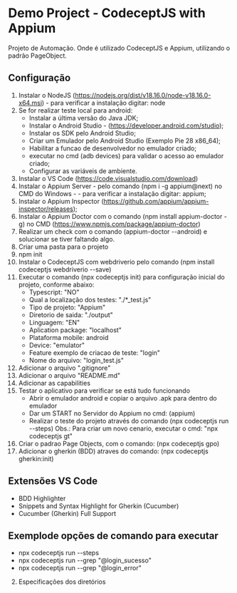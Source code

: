 # Demo Project - CodeceptJS with Appium 
Projeto de Automação. Onde é utilizado CodeceptJS e Appium, utilizando o padrão PageObject.


## Configuração

1. Instalar o NodeJS (https://nodejs.org/dist/v18.16.0/node-v18.16.0-x64.msi) - para verificar a instalação digitar: node
2. Se for realizar teste local para android: 
	- Instalar a última versão do Java JDK;
	- Instalar o Android Studio -  (https://developer.android.com/studio);
	- Instalar os SDK pelo Android Studio;
	- Criar um Emulador pelo Android Studio (Exemplo Pie 28 x86_64);
	- Habilitar a funcao de desenvolvedor no emulador criado;
	- executar no cmd (adb devices) para validar o acesso ao emulador criado;
	- Configurar as variáveis de ambiente.
3. Instalar o VS Code (https://code.visualstudio.com/download)
4. Instalar o Appium Server - pelo comando (npm i -g appium@next) no CMD do Windows - - para verificar a instalação digitar: appium;
5. Instalar o Appium Inspector (https://github.com/appium/appium-inspector/releases);
6. Instalar o Appium Doctor com o comando (npm install appium-doctor -g) no CMD (https://www.npmjs.com/package/appium-doctor)
7. Realizar um check com o comando (appium-doctor --android) e solucionar se tiver faltando algo.
8. Criar uma pasta para o projeto
9. npm init
10. Instalar o CodeceptJS com webdriverio pelo comando (npm install codeceptjs webdriverio --save)
11. Executar o comando (npx codeceptjs init) para configuração inicial do projeto, conforme abaixo:
	- Typescript: "NO"
	- Qual a localização dos testes: "./*_test.js"
	- Tipo de projeto: "Appium"
	- Diretorio de saida: "./output"
	- Linguagem: "EN"
	- Aplication package: "localhost"
	- Plataforma mobile: android
	- Device: "emulator"
	- Feature exemplo de criacao de teste: "login"
	- Nome do arquivo: "login_test.js"
12. Adicionar o arquivo ".gitignore"
13. Adicionar o arquivo "README.md"
14. Adicionar as capabilities
16. Testar o aplicativo para verificar se está tudo funcionando
	- Abrir o emulador android e copiar o arquivo .apk para dentro do emulador
	- Dar um START no Servidor do Appium no cmd: (appium) 
	- Realizar o teste do projeto através do comando (npx codeceptjs run --steps)
	Obs.: Para criar um novo cenario, executar o cmd: "npx codeceptjs gt"
17. Criar o padrao Page Objects, com o comando: (npx codeceptjs gpo)
18. Adicionar o gherkin (BDD) atraves do comando: (npx codeceptjs gherkin:init) 


## Extensões VS Code
 - BDD Highlighter
 - Snippets and Syntax Highlight for Gherkin (Cucumber)
 - Cucumber (Gherkin) Full Support

## Exemplode opções de comando para executar
 - npx codeceptjs run --steps
 - npx codeceptjs run --grep "@login_sucesso"
 - npx codeceptjs run --grep "@login_error"

2. Especificações dos diretórios